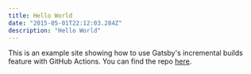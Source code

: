 ```yaml
---
title: Hello World
date: "2015-05-01T22:12:03.284Z"
description: "Hello World"
---
```


This is an example site showing how to use Gatsby's incremental builds feature with GitHub Actions. You can find the repo [here](https://github.com/signalnerve/gatsby-incremental-builds-gh-actions-example/actions).
